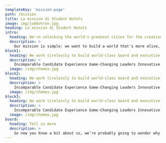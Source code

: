 ```yaml
---
templateKey: 'mission-page'
path: /mission
title: La mission di Student Hotels
image: img/jumbotron.jpg
heading: La mission di Student Hotels
intro:
  heading: We're unlocking the world's greatest cities for the creative and ambitious
  description: >
    Our mission is simple: we want to build a world that's more alive, more together and more collaborative. Our buildings are so much more than just bricks and mortar: they redefine the way people choose to live, work and play by providing unique and collaborative environments that unlock inspiration and make every single day extraordinary. We create places where you can meet new people, try new things, and learn something new every day.
block1:
  heading: We work tirelessly to build world-class board and executive leadership teams for companies around the globe
  description: >
    Incomparable Candidate Experience Game-Changing Leaders Innovative and Flexible Your Brand Ambassadors Partners With A Shared Goal
  image: /img/chemex.jpg
block2:
  heading: We work tirelessly to build world-class board and executive leadership teams for companies around the globe
  description: >
    Incomparable Candidate Experience Game-Changing Leaders Innovative and Flexible Your Brand Ambassadors Partners With A Shared Goal
  image: /img/chemex.jpg
block3:
  heading: We work tirelessly to build world-class board and executive leadership teams for companies around the globe
  description: >
    Incomparable Candidate Experience Game-Changing Leaders Innovative and Flexible Your Brand Ambassadors Partners With A Shared Goal
  image: /img/chemex.jpg
board:
  heading: Tell us more
  description: >
    So now you know a bit about us, we’re probably going to wonder why we haven’t spoken to you before; we’d love to see you. We may be knee-deep in finding the team to build a new life-changing app or plotting our clients’ plan of global domination, but feel free to pop by the office anytime and say hello. And if you can’t contain yourself until then, give us a call, or an email and let it all out. It’s going to be amazing.
---
```

